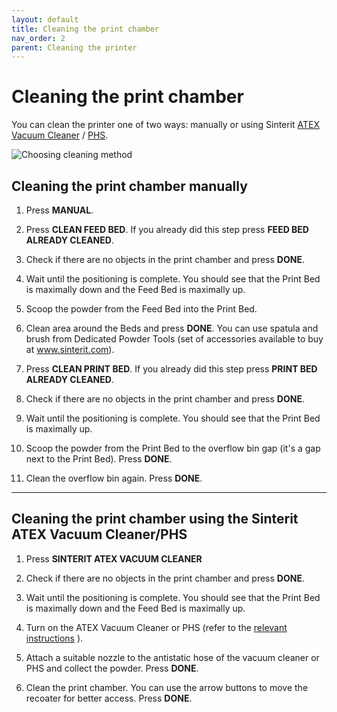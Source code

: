```yaml
---
layout: default
title: Cleaning the print chamber
nav_order: 2
parent: Cleaning the printer
---
```

<h1> Cleaning the print chamber</h1>

You can clean the printer one of two ways: manually or using Sinterit [ATEX Vacuum Cleaner](https://sinterit.com/peripherals/atex-vacuum-cleaner/) / [PHS](https://sinterit.com/peripherals/phs/).

   ![Choosing cleaning method](/choosing_cleaning.png)

<h2> Cleaning the print chamber manually </h2>

1. Press **MANUAL**.

2. Press **CLEAN FEED BED**. If you already did this step press **FEED BED ALREADY CLEANED**. 

3. Check if there are no objects in the print chamber and press **DONE**.

4. Wait until the positioning is complete. You should see that the Print Bed is maximally down and the Feed Bed is maximally up.

5. Scoop the powder from the Feed Bed into the Print Bed. 

6. Clean area around the Beds and press **DONE**. You can use spatula and brush from Dedicated Powder Tools (set of accessories available to buy at www.sinterit.com).

7. Press **CLEAN PRINT BED**. If you already did this step press **PRINT BED ALREADY CLEANED**.

8. Check if there are no objects in the print chamber and press **DONE**.

9. Wait until the positioning is complete. You should see that the Print Bed is maximally up.

10. Scoop the powder from the Print Bed to the overflow bin gap (it's a gap next to the Print Bed). Press **DONE**.

11. Clean the overflow bin again. Press **DONE**.


___

<h2> Cleaning the print chamber using the Sinterit ATEX Vacuum Cleaner/PHS </h2>

1. Press **SINTERIT ATEX VACUUM CLEANER** 

2. Check if there are no objects in the print chamber and press **DONE**.

3. Wait until the positioning is complete. You should see that the Print Bed is maximally down and the Feed Bed is maximally up.

4. Turn on the ATEX Vacuum Cleaner or PHS (refer to the [relevant instructions](https://sinterit.com/support/) ).

5. Attach a suitable nozzle to the antistatic hose of the vacuum cleaner or PHS and collect the powder. Press **DONE**.

6. Clean the print chamber. You can use the arrow buttons to move the recoater for better access. Press **DONE**.
